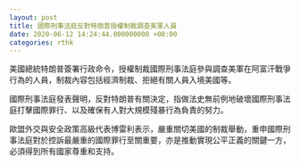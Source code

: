 ```yaml
---
layout: post
title: 國際刑事法庭反對特朗普授權制裁調查美軍人員
date: 2020-06-12 14:24:44.000000000 +08:00
categories: rthk
---
```


美國總統特朗普簽署行政命令，授權制裁國際刑事法庭參與調查美軍在阿富汗戰爭行為的人員，制裁內容包括經濟制裁、拒絕有關人員入境美國等。

國際刑事法庭發表聲明，反對特朗普有關決定，指做法史無前例地破壞國際刑事法庭打擊國際罪行、以及確保有人對大規模殘暴行為負責的努力。

歐盟外交與安全政策高級代表博雷利表示，嚴重關切美國的制裁舉動，重申國際刑事法庭對於控訴最嚴重的國際罪行至關重要，亦是推動實現公平正義的關鍵一方，必須得到所有國家尊重和支持。
